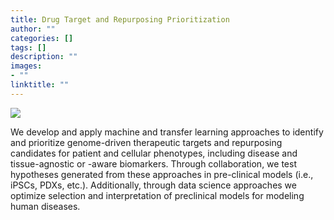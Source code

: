 ```yaml
---
title: Drug Target and Repurposing Prioritization
author: ""
categories: []
tags: []
description: ""
images:
- ""
linktitle: ""
---
```


<img src="/img/research_figs/drugrepurposingfig.png">

We develop and apply machine and transfer learning approaches to identify and prioritize genome-driven therapeutic targets and repurposing candidates for patient and cellular phenotypes, including disease and tissue-agnostic or -aware biomarkers. Through collaboration, we test hypotheses generated from these approaches in pre-clinical models (i.e., iPSCs, PDXs, etc.). Additionally, through data science approaches we optimize selection and interpretation of preclinical models for modeling human diseases.